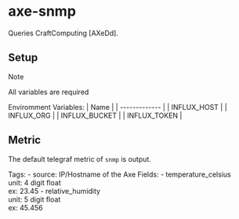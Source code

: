 # axe-snmp

Queries CraftComputing [AXeDd].

## Setup

> [!NOTE]
> All variables are required

Enviromment Variables:
| Name          |
| ------------- |
| INFLUX_HOST   |
| INFLUX_ORG    |
| INFLUX_BUCKET |
| INFLUX_TOKEN  |


## Metric

The default telegraf metric of `snmp` is output.

Tags:
    - source: IP/Hostname of the Axe
Fields:
    - temperature_celsius  
      unit: 4 digit float  
      ex: 23.45
    - relative_humidity  
      unit: 5 digit float  
      ex: 45.456
      